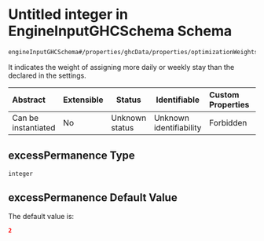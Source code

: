 # Untitled integer in EngineInputGHCSchema Schema

```txt
engineInputGHCSchema#/properties/ghcData/properties/optimizationWeights/properties/teachers/properties/excessPermanence
```

It indicates the weight of assigning more daily or weekly stay than the declared in the settings.


| Abstract            | Extensible | Status         | Identifiable            | Custom Properties | Additional Properties | Access Restrictions | Defined In                                                         |
| :------------------ | ---------- | -------------- | ----------------------- | :---------------- | --------------------- | ------------------- | ------------------------------------------------------------------ |
| Can be instantiated | No         | Unknown status | Unknown identifiability | Forbidden         | Allowed               | none                | [ghc.schema.json\*](../out/ghc.schema.json "open original schema") |

## excessPermanence Type

`integer`

## excessPermanence Default Value

The default value is:

```json
2
```
